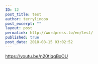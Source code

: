 ```yaml
---
ID: 12
post_title: test
author: terrylinooo
post_excerpt: ""
layout: post
permalink: http://wordpress.lo/en/test/
published: true
post_date: 2018-08-15 03:02:52
---
```

https://youtu.be/n20tiqqBxOU